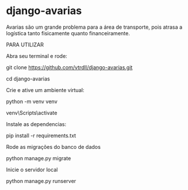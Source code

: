 # django-avarias
Avarias são um grande problema para a área de transporte, pois atrasa a logística tanto fisicamente quanto financeiramente.  

PARA UTILIZAR

Abra seu terminal e rode:

git clone https://github.com/vtrdll/django-avarias.git

cd django-avarias

Crie e ative um ambiente virtual: 

python -m venv venv

venv\Scripts\activate

Instale as dependencias:

pip install -r requirements.txt

Rode as migrações do banco de dados

python manage.py migrate

Inicie o servidor local

python manage.py runserver
